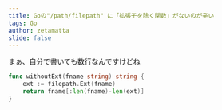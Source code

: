 ```yaml
---
title: Goの"/path/filepath" に「拡張子を除く関数」がないのが辛い
tags: Go
author: zetamatta
slide: false
---
```

まぁ、自分で書いても数行なんですけどね

```without.go
func withoutExt(fname string) string {
	ext := filepath.Ext(fname)
	return fname[:len(fname)-len(ext)]
}
```

